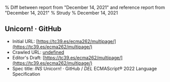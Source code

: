 % Diff between report from "December 14, 2021" and reference report from "December 14, 2021"
% Strudy
% December 14, 2021

## Unicorn! · GitHub

- Initial URL: [https://tc39.es/ecma262/multipage/](https://tc39.es/ecma262/multipage/)
- Crawled URL: [undefined](undefined)
- Editor's Draft: [https://tc39.es/ecma262/multipage/](https://tc39.es/ecma262/multipage/)
- Spec title: *INS* Unicorn! · GitHub / *DEL* ECMAScript® 2022 Language Specification



